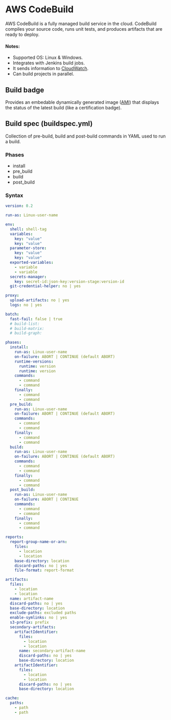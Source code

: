 # AWS CodeBuild

AWS CodeBuild is a fully managed build service in the cloud. CodeBuild compiles your source code, runs unit tests, and produces artifacts that are ready to deploy.

#### Notes:
- Supported OS: Linux & Windows.
- Integrates with Jenkins build jobs.
- It sends information to [CloudWatch](CloudWatch.md).
- Can build projects in parallel.

## Build badge

Provides an embedable dynamically generated image ([AMI](EC2.md#ami)) that displays the status of the latest build (like a certification badge).

## Build spec (buildspec.yml)

Collection of pre-build, build and post-build commands in YAML used to run a build.

### Phases
 - install
 - pre_build
 - build
 - post_build

### Syntax

```yaml
version: 0.2

run-as: Linux-user-name

env:
  shell: shell-tag
  variables:
    key: "value"
    key: "value"
  parameter-store:
    key: "value"
    key: "value"
  exported-variables:
    - variable
    - variable
  secrets-manager:
    key: secret-id:json-key:version-stage:version-id
  git-credential-helper: no | yes

proxy:
  upload-artifacts: no | yes
  logs: no | yes

batch:
  fast-fail: false | true
  # build-list:
  # build-matrix:
  # build-graph:

phases:
  install:
    run-as: Linux-user-name
    on-failure: ABORT | CONTINUE (default ABORT)
    runtime-versions:
      runtime: version
      runtime: version
    commands:
      - command
      - command
    finally:
      - command
      - command
  pre_build:
    run-as: Linux-user-name
    on-failure: ABORT | CONTINUE (default ABORT)
    commands:
      - command
      - command
    finally:
      - command
      - command
  build:
    run-as: Linux-user-name
    on-failure: ABORT | CONTINUE (default ABORT)
    commands:
      - command
      - command
    finally:
      - command
      - command
  post_build:
    run-as: Linux-user-name
    on-failure: ABORT | CONTINUE
    commands:
      - command
      - command
    finally:
      - command
      - command

reports:
  report-group-name-or-arn:
    files:
      - location
      - location
    base-directory: location
    discard-paths: no | yes
    file-format: report-format

artifacts:
  files:
    - location
    - location
  name: artifact-name
  discard-paths: no | yes
  base-directory: location
  exclude-paths: excluded paths
  enable-symlinks: no | yes
  s3-prefix: prefix
  secondary-artifacts:
    artifactIdentifier:
      files:
        - location
        - location
      name: secondary-artifact-name
      discard-paths: no | yes
      base-directory: location
    artifactIdentifier:
      files:
        - location
        - location
      discard-paths: no | yes
      base-directory: location

cache:
  paths:
    - path
    - path
```